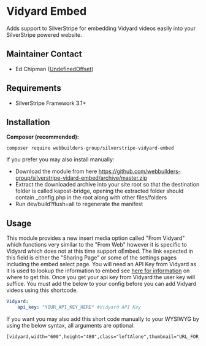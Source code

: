 Vidyard Embed
=================
Adds support to SilverStripe for embedding Vidyard videos easily into your SilverStripe powered website.

## Maintainer Contact
* Ed Chipman ([UndefinedOffset](https://github.com/UndefinedOffset))

## Requirements
* SilverStripe Framework 3.1+


## Installation
__Composer (recommended):__
```
composer require webbuilders-group/silverstripe-vidyard-embed
```


If you prefer you may also install manually:
* Download the module from here https://github.com/webbuilders-group/silverstripe-vidard-embed/archive/master.zip
* Extract the downloaded archive into your site root so that the destination folder is called kapost-bridge, opening the extracted folder should contain _config.php in the root along with other files/folders
* Run dev/build?flush=all to regenerate the manifest


## Usage
This module provides a new insert media option called "From Vidyard" which functions very similar to the "From Web" however it is specific to Vidyard which does not at this time support oEmbed. The link expected in this field is either the "Sharing Page" or some of the settings pages including the embed select page. You will need an API Key from Vidyard as it is used to lookup the information to embed see [here for information](http://support.vidyard.com/articles/Public_Support/Using-the-Vidyard-dashboard-API/) on where to get this. Once you get your api key from Vidyard the user key will suffice. You must add the below to your config before you can add Vidyard videos using this shortcode.

```yml
Vidyard:
    api_key: "YOUR_API_KEY_HERE" #Vidyard API Key
```

If you want you may also add this short code manually to your WYSIWYG by using the below syntax, all arguments are optional.

```
[vidyard,width="600",height="480",class="leftAlone",thumbnail="URL_FOR_THUMBNAIL"]URL_FOR_VIDEO[/vidyard]
```
